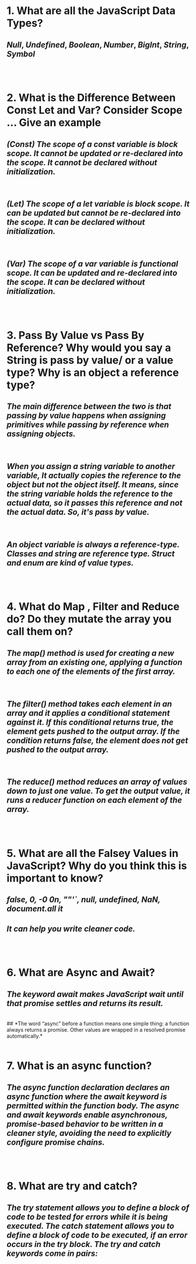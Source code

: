 # **1. What are all the JavaScript Data Types?**

## *Null*, *Undefined*, *Boolean*,  *Number*, *BigInt*, *String*, *Symbol*
<br>
<br>

# **2. What is the Difference Between Const Let and Var? Consider Scope ... Give an example**

## *(Const) The scope of a const variable is block scope. It cannot be updated or re-declared into the scope. It cannot be declared without initialization.* 
<br>

## *(Let) The scope of a let variable is block scope. It can be updated but cannot be re-declared into the scope. It can be declared without initialization.*
<br>

## *(Var) The scope of a var variable is functional scope. It can be updated and re-declared into the scope. It can be declared without initialization.*
<br>
<br>

# **3. Pass By Value vs Pass By Reference? Why would you say a String is pass by value/ or a value type? Why is an object a reference type?**

## *The main difference between the two is that passing by value happens when assigning primitives while passing by reference when assigning objects.*
<br>

## *When you assign a string variable to another variable, It actually copies the reference to the object but not the object itself. It means, since the string variable holds the reference to the actual data, so it passes this reference and not the actual data. So, it's pass by value.*
<br>

## *An object variable is always a reference-type. Classes and string are reference type. Struct and enum are kind of value types.*
<br>
<br>

# **4. What do Map , Filter and Reduce do? Do they mutate the array you call them on?**

## *The map() method is used for creating a new array from an existing one, applying a function to each one of the elements of the first array.*
<br>

## *The filter() method takes each element in an array and it applies a conditional statement against it. If this conditional returns true, the element gets pushed to the output array. If the condition returns false, the element does not get pushed to the output array.*
<br>

## *The reduce() method reduces an array of values down to just one value. To get the output value, it runs a reducer function on each element of the array.*
<br>
<br>

# **5. What are all the Falsey Values in JavaScript? Why do you think this is important to know?**

## *false, 0, -0 0n, ""'`, null, undefined, NaN, document.all it*

## *It can help you write cleaner code.*
<br>
<br>

# **6. What are Async and Await?**
## *The keyword await makes JavaScript wait until that promise settles and returns its result.*
<br>
## *The word “async” before a function means one simple thing: a function always returns a promise. Other values are wrapped in a resolved promise automatically.*
<br>
<br>

# **7. What is an async function?**
## *The async function declaration declares an async function where the await keyword is permitted within the function body. The async and await keywords enable asynchronous, promise-based behavior to be written in a cleaner style, avoiding the need to explicitly configure promise chains.*
<br>
<br>

# **8. What are try and catch?**
## *The try statement allows you to define a block of code to be tested for errors while it is being executed. The catch statement allows you to define a block of code to be executed, if an error occurs in the try block. The try and catch keywords come in pairs:*